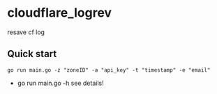 # cloudflare_logrev
resave cf log
## Quick start
```go run main.go -z "zoneID" -a "api_key" -t "timestamp" -e "email"```  
-  go run main.go -h see details!

